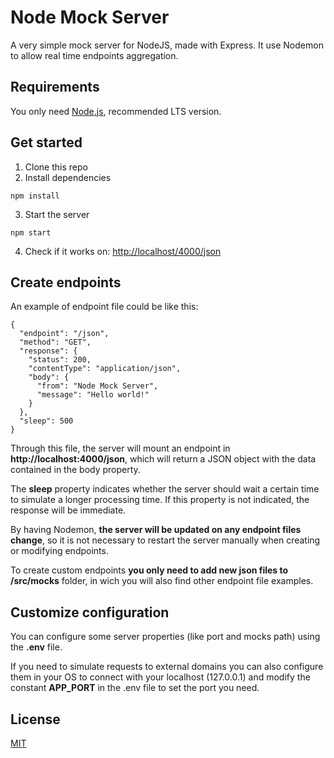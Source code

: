 # Node Mock Server

A very simple mock server for NodeJS, made with Express. It use Nodemon to allow real time endpoints aggregation.

## Requirements

You only need [Node.js](https://nodejs.org/), recommended LTS version.

## Get started

1. Clone this repo
2. Install dependencies

```
npm install
```

3. Start the server

```
npm start
```

4. Check if it works on: [http://localhost/4000/json](http://localhost/4000/json)

## Create endpoints

An example of endpoint file could be like this:

```
{
  "endpoint": "/json",
  "method": "GET",
  "response": {
    "status": 200,
    "contentType": "application/json",
    "body": {
      "from": "Node Mock Server",
      "message": "Hello world!"
    }
  },
  "sleep": 500
}
```

Through this file, the server will mount an endpoint in **http://localhost:4000/json**, which will return a JSON object with the data contained in the body property.

The **sleep** property indicates whether the server should wait a certain time to simulate a longer processing time. If this property is not indicated, the response will be immediate.

By having Nodemon, **the server will be updated on any endpoint files change**, so it is not necessary to restart the server manually when creating or modifying endpoints.

To create custom endpoints **you only need to add new json files to /src/mocks** folder, in wich you will also find other endpoint file examples.

## Customize configuration

You can configure some server properties (like port and mocks path) using the **.env** file.

If you need to simulate requests to external domains you can also configure them in your OS to connect with your localhost (127.0.0.1) and modify the constant **APP_PORT** in the .env file to set the port you need.

## License

[MIT](https://opensource.org/licenses/MIT)
